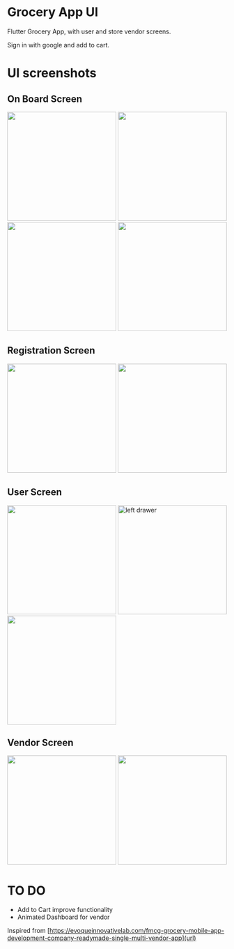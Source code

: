 # Grocery App UI

Flutter Grocery App, with user and store vendor screens.

Sign in with google and add to cart.

# UI screenshots
<div>
  <h2>On Board Screen</h2>
<img src="https://user-images.githubusercontent.com/56411093/154490835-be11eeba-f2cf-4278-89ec-23241c6a84f8.png" height=250>
<img src="https://user-images.githubusercontent.com/56411093/154490845-c79789ff-3e3c-4907-b059-a476aa226b68.png" height=250>
<img src="https://user-images.githubusercontent.com/56411093/154490855-feeec8ae-0a3a-4966-8a39-dd8b01e8560c.png" height=250>
<img src="https://user-images.githubusercontent.com/56411093/154490872-612ca6ff-e4b0-47fb-8c86-bbada93808e9.png" height=250>
</div>
<div>
  <h2>Registration Screen</h2>
<img src="https://user-images.githubusercontent.com/56411093/154490802-4329f3bd-6442-489b-801e-557afca9d06d.png" height=250>
<img src="https://user-images.githubusercontent.com/56411093/154491176-46923012-abcf-42a2-89cb-a8fc2fe41ead.png" height=250>
 </div>
 <div>
  <h2>User Screen</h2>
<img src="https://user-images.githubusercontent.com/56411093/154491496-275e2538-0956-4c01-9c92-fca1478db4f9.png" height=250>
<img src="https://user-images.githubusercontent.com/56411093/154491595-2efa66e0-1f1b-408c-b48f-348a67bbfc52.png" height=250 alt="left drawer">
<img src="https://user-images.githubusercontent.com/56411093/154492196-c838257d-32f6-4d91-a85d-1e511a1db13e.png" height=250>
</div>
<div>
  <h2>Vendor Screen</h2>
<img src="https://user-images.githubusercontent.com/56411093/154492682-0b30ec8c-f1ed-46e8-a469-96fd582d1500.png" height=250>
<img src="https://user-images.githubusercontent.com/56411093/154493183-b62d0a3e-fac8-4b00-ba2e-bccb303ee23d.png" height=250>                                                   
</div>

                                                                                                                                 
# TO DO                                                                             
- Add to Cart improve functionality
- Animated Dashboard for vendor

Inspired from [https://evoqueinnovativelab.com/fmcg-grocery-mobile-app-development-company-readymade-single-multi-vendor-app](url)

